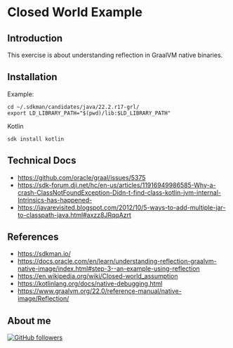 # Closed World Example

## Introduction

This exercise is about understanding reflection in GraalVM native binaries.

## Installation

Example:

```shell
cd ~/.sdkman/candidates/java/22.2.r17-grl/
export LD_LIBRARY_PATH="$(pwd)/lib:$LD_LIBRARY_PATH"
```

Kotlin

```shell
sdk install kotlin
```

## Technical Docs

-   https://github.com/oracle/graal/issues/5375
-   https://sdk-forum.dji.net/hc/en-us/articles/11916949986585-Why-a-crash-ClassNotFoundException-Didn-t-find-class-kotlin-jvm-internal-Intrinsics-has-happened-
-   https://javarevisited.blogspot.com/2012/10/5-ways-to-add-multiple-jar-to-classpath-java.html#axzz8JRqqAzrt

## References

-   https://sdkman.io/
-   https://docs.oracle.com/en/learn/understanding-reflection-graalvm-native-image/index.html#step-3--an-example-using-reflection
-   https://en.wikipedia.org/wiki/Closed-world_assumption
-   https://kotlinlang.org/docs/native-debugging.html
-   https://www.graalvm.org/22.0/reference-manual/native-image/Reflection/

## About me

[![GitHub followers](https://img.shields.io/github/followers/jesperancinha.svg?label=Jesperancinha&style=for-the-badge&logo=github&color=grey "GitHub")](https://github.com/jesperancinha)
